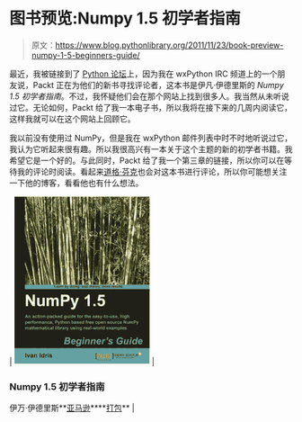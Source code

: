 # 图书预览:Numpy 1.5 初学者指南

> 原文：<https://www.blog.pythonlibrary.org/2011/11/23/book-preview-numpy-1-5-beginners-guide/>

最近，我被链接到了 [Python 论坛](http://www.python-forum.org/pythonforum/viewtopic.php?f=1&t=30554)上，因为我在 wxPython IRC 频道上的一个朋友说，Packt 正在为他们的新书寻找评论者，这本书是伊凡·伊德里斯的 *Numpy 1.5 初学者指南*。不过，我怀疑他们会在那个网站上找到很多人。我当然从未听说过它。无论如何，Packt 给了我一本电子书，所以我将在接下来的几周内阅读它，这样我就可以在这个网站上回顾它。

我以前没有使用过 NumPy，但是我在 wxPython 邮件列表中时不时地听说过它，我认为它听起来很有趣。所以我很高兴有一本关于这个主题的新的初学者书籍。我希望它是一个好的。与此同时，Packt 给了我一个第三章的链接，所以你可以在等待我的评论时阅读。看起来[道格·芬克](http://www.dougfinke.com/blog/index.php/2011/11/22/numpy-1-5-beginners-guide/)也会对这本书进行评论，所以你可能想关注一下他的博客，看看他也有什么想法。

| [![](img/fb837ecb3c20c9034f788ff04c104cef.png "numpy_book_cover")](https://www.blog.pythonlibrary.org/wp-content/uploads/2010/12/numpy_book.jpg) | 

### Numpy 1.5 初学者指南

伊万·伊德里斯**[亚马逊](http://www.amazon.com/gp/product/1849515301/ref=as_li_ss_tl?ie=UTF8&tag=thmovsthpy-20&linkCode=as2&camp=217145&creative=399373&creativeASIN=1849515301)****[打包](http://www.packtpub.com/numpy-1-5-using-real-world-examples-beginners-guide/book)** |